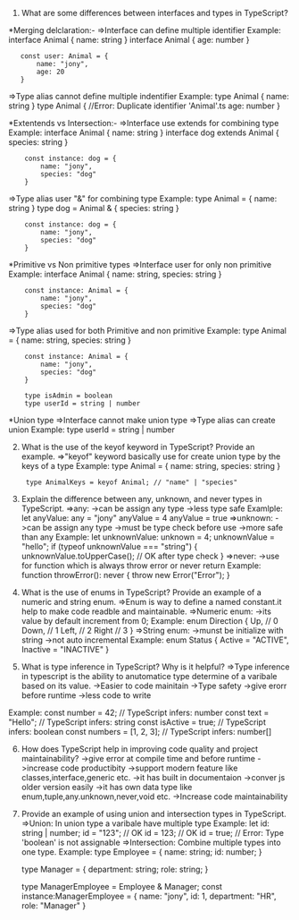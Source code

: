 1. What are some differences between interfaces and types in TypeScript?

*Merging delclaration:-
=>Interface can define multiple identifier
Example:
       interface Animal {
           name: string
       }
       interface Animal {
           age: number
       }
       
       const user: Animal = {
           name: "jony",
           age: 20
       }
=>Type alias cannot define multiple indentifier
Example:
        type Animal {
            name: string
        }
        type Animal {       //Error: Duplicate identifier 'Animal'.ts
            age: number
        }

*Extentends vs Intersection:-
=>Interface use extends for combining type
Example:
        interface Animal {
            name: string
        }
        interface dog extends Animal {
            species: string
        }

        const instance: dog = {
            name: "jony",
            species: "dog"
        }
=>Type alias user "&" for combining type
Example:
        type Animal = {
            name: string
        }
        type dog = Animal & {
            species: string
        }

        const instance: dog = {
            name: "jony",
            species: "dog"
        }

*Primitive vs Non primitive types
=>Interface user for only non primitive
Example:
        interface Animal {
            name: string,
            species: string
        }

        const instance: Animal = {
            name: "jony",
            species: "dog"
        }

=>Type alias used for both Primitive and non primitive
Example:
        type Animal = {
            name: string,
            species: string
        }

        const instance: Animal = {
            name: "jony",
            species: "dog"
        }

        type isAdmin = boolean
        type userId = string | number

*Union type
=>Interface cannot make union type
=>Type alias can create union
Example:
    type userId = string | number
        

2. What is the use of the keyof keyword in TypeScript? Provide an example.
=>"keyof" keyword basically use for create union type by the keys of a type
Example:
        type Animal = {
            name: string,
            species: string
        }

        type AnimalKeys = keyof Animal; // "name" | "species"

3. Explain the difference between any, unknown, and never types in TypeScript.
=>any:
    ->can be assign any type
    ->less type safe
Examlple:
        let anyValue: any = "jony"
        anyValue = 4
        anyValue = true
=>unknown:
    ->can be assign any type
    ->must be type check before use
    ->more safe than any
Example:
        let unknownValue: unknown = 4;
        unknownValue = "hello"; 
        if (typeof unknownValue === "string") {
            unknownValue.toUpperCase(); // OK after type check
        }
=>never:
    ->use for function which is always throw error or never return
Example:
        function throwError(): never {
            throw new Error("Error");
        }


4. What is the use of enums in TypeScript? Provide an example of a numeric and string enum.
=>Enum is way to define a named constant.it help to make code readble and maintainable.
=>Numeric enum:
            ->its value by default increment from 0;
Example:
        enum Direction {
            Up,    // 0
            Down,  // 1
            Left,  // 2
            Right  // 3
        }
=>String enum:
            ->munst be initialize with string 
            ->not auto incremental
Example:
        enum Status {
        Active = "ACTIVE",
        Inactive = "INACTIVE"
        }


5. What is type inference in TypeScript? Why is it helpful?
=>Type inference in typescript is the ability to anutomatice type determine of a varibale based on its value.
->Easier to code mainitain
->Type safety
->give erorr before runtime
->less code to write

Example:
        const number = 42;          // TypeScript infers: number
        const text = "Hello";       // TypeScript infers: string
        const isActive = true;      // TypeScript infers: boolean
        const numbers = [1, 2, 3];  // TypeScript infers: number[]


6. How does TypeScript help in improving code quality and project maintainability?
->give error at compile time and before runtime
->increase code productibity
->support modern feature like classes,interface,generic etc.
->it has built in documentaion
->conver js older version easily
->it has own data type like enum,tuple,any.unknown,never,void etc.
->Increase code maintainability 


7. Provide an example of using union and intersection types in TypeScript.
=>Union: In union type a varibale have multiple type
Example:
    let id: string | number;
    id = "123";    // OK
    id = 123;      // OK
    id = true;     // Error: Type 'boolean' is not assignable
=>Intersection: Combine multiple types into one type.
Example:
    type Employee = {
       name: string;
       id: number;
    }
   
    type Manager = {
       department: string;
       role: string;
    }
   
    type ManagerEmployee = Employee & Manager;
    const instance:ManagerEmployee = {
    name: "jony",
    id: 1,
    department: "HR",
    role: "Manager"
    }

